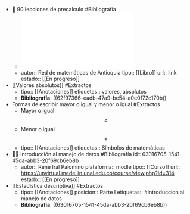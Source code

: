 - 📖 90 lecciones de precalculo #Bibliografía
	- ![90 LECCIONES PRECÁLCULO.pdf](../assets/90_LECCIONES_PRECÁLCULO_1661012197657_0.pdf)
	- autor:: Red de matemáticas de Antioquia 
	  tipo:: [[Libro]]
	  url:: link
	  estado::  [[En progreso]]
- [[Valores absolutos]] #Extractos
	- tipo:: [[Anotaciones]]
	  etiquetas::  valores, absolutos
	- **Bibliografía**: ((62f97366-eadb-47a9-be54-a0e0f72c170b))
- Formas de escribir mayor o igual y menor o igual  #Extractos
	- Mayor o igual $$\geq$$
	- Menor o igual $$\leq$$
	- tipo:: [[Anotaciones]]
	  etiquetas:: Símbolos de matemáticas
- 👨‍🏫 Introducción al manejo de datos #Bibliografía
  id:: 63016705-1541-45da-abb3-20f69cb6eb8b
	- autor:: René Iral Palomino
	  plataforma:: modle
	  tipo:: [[Curso]]
	  url:: https://unvirtual.medellin.unal.edu.co/course/view.php?id=314
	  estado::  [[En progreso]]
- [[Estadística descriptiva]] #Extractos
	- tipo:: [[Anotaciones]]
	  posición:: Parte I
	  etiquetas:: #Introduccion al manejo de datos
	- **Bibliografía**: ((63016705-1541-45da-abb3-20f69cb6eb8b))
